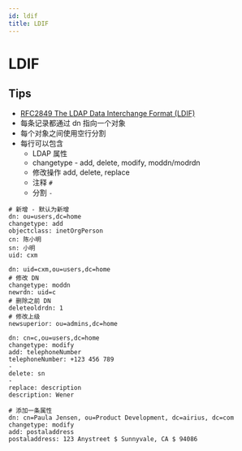 ```yaml
---
id: ldif
title: LDIF
---
```



# LDIF

## Tips
* [RFC2849 The LDAP Data Interchange Format (LDIF)](https://tools.ietf.org/html/rfc2849)
* 每条记录都通过 dn 指向一个对象
* 每个对象之间使用空行分割
* 每行可以包含
  * LDAP 属性
  * changetype - add, delete, modify, moddn/modrdn
  * 修改操作 add, delete, replace
  * 注释 `#`
  * 分割 `-`

```ldif
# 新增 - 默认为新增
dn: ou=users,dc=home
changetype: add
objectclass: inetOrgPerson
cn: 陈小明
sn: 小明
uid: cxm

dn: uid=cxm,ou=users,dc=home
# 修改 DN
changetype: moddn
newrdn: uid=c
# 删除之前 DN
deleteoldrdn: 1
# 修改上级
newsuperior: ou=admins,dc=home

dn: cn=c,ou=users,dc=home
changetype: modify
add: telephoneNumber
telephoneNumber: +123 456 789
-
delete: sn
-
replace: description
description: Wener

# 添加一条属性
dn: cn=Paula Jensen, ou=Product Development, dc=airius, dc=com
changetype: modify
add: postaladdress
postaladdress: 123 Anystreet $ Sunnyvale, CA $ 94086
```

